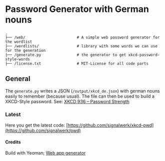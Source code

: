 # Password Generator with German nouns



```none
.
├── /web/                       # A simple web password generator for the wordlist
├── /wordlists/                 # library with some words we can use for the generation
├── /generate.py                # the generator to get xkcd-password-style-words
├── /license.txt                # MIT-License for all code parts

```

## General
The `generate.py` writes a JSON (`/output/xkcd_de.json`) with german nouns easily to remember (because usual). The file can then be used to build a XKCD-Style password.
See: [XKCD 936 – Password Strength](https://xkcd.com/936/)


### Latest
Here you get the latest code:
[https://github.com/signalwerk/xkcd-pwd](https://github.com/signalwerk/pwd)

#### Credits
Build with Yeoman; [Web app generator](https://github.com/yeoman/generator-gulp-webapp)
